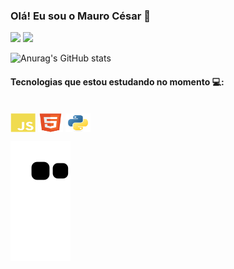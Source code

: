 ### Olá! Eu sou o Mauro César 👋

<div> 
  <a href="https://www.instagram.com/junsweetn/" target="_blank"><img src="https://img.shields.io/badge/-Instagram-%23E4405F?style=for-the-badge&logo=instagram&logoColor=white" target="_blank"></a>
  <a href="https://www.linkedin.com/in/mauro-c%C3%A9sar-3038b522b/" target="_blank"><img src="https://img.shields.io/badge/-LinkedIn-%230077B5?style=for-the-badge&logo=linkedin&logoColor=white" target="_blank"></a>  
</div>

![Anurag's GitHub stats](https://github-readme-stats.vercel.app/api?username=anuraghazra&show_icons=true&theme=tokyonight)

#### Tecnologias que estou estudando no momento 💻:
<div style="display: inline_block"><br>
  <img align="center" alt="Jun-Js" height="30" width="40" src="https://raw.githubusercontent.com/devicons/devicon/master/icons/javascript/javascript-plain.svg">
  <img align="center" alt="Jun-HTML" height="30" width="40" src="https://raw.githubusercontent.com/devicons/devicon/master/icons/html5/html5-original.svg">
  <img align="center" alt="Jun-Python" height="30" width="40" src="https://raw.githubusercontent.com/devicons/devicon/master/icons/python/python-original.svg">
</div>

![Snake animation](https://github.com/rafaballerini/rafaballerini/blob/output/github-contribution-grid-snake.svg)
